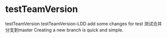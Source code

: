 # testTeamVersion
testTeamVersion
testTeamVersion-LDD
add some changes for test 
测试合并分支到master
Creating a new branch is quick and simple.
